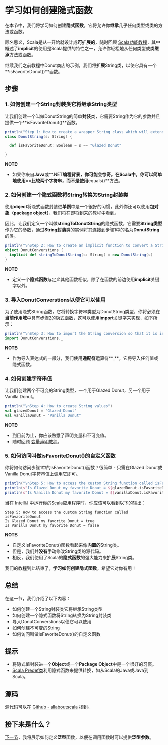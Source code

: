# 学习如何创建隐式函数

在本节中，我们将学习如何创建**隐式函数**，它将允许你**继承**几乎任何类型或类的方法或函数。
 
顾名思义，Scala是从一开始就设计成**可扩展的**，随时回顾 [Scala功能教程](0_3.md)，其中概述了**implicit**的使用是Scala提供的特性之一，允许你轻松地从任何类型或类**继承**方法或函数。

继续我们之前教程中Donut商店的示例，我们将**扩展**String类，以使它具有一个**isFavoriteDonut()**函数。

## 步骤

### 1. 如何创建一个String封装类它将继承String类型

让我们创建一个叫做DonutString的简单**封装**类，它需要String作为它的参数并且提供一个**isFavoriteDonut()**函数。

```scala
println("Step 1: How to create a wrapper String class which will extend the String type")
class DonutString(s: String) {

  def isFavoriteDonut: Boolean = s == "Glazed Donut"

}

```

**NOTE:**

- 如果你来自**Java**或**.NET**编程背景，你可能会惊奇。在Scala中，你可以简单地使用**==**比较两个字符串，而不是使用**equals()**方法。

### 2. 如何创建一个隐式函数将String转换为String封装类

使用**object**将隐式函数封装进**单例**中是一个很好的习惯，此外你还可以使用**包对象（package object）**，我们将在即将到来的教程中看到。

因此，让我们定义一个叫做**stringToDonutString**的隐式函数，它需要**String类型**作为它的参数，通过**String封装**类的实例将其连接到步骤1中的名为**DonutString**的类。 

```scala
println("\nStep 2: How to create an implicit function to convert a String to the wrapper String class")
object DonutConverstions {
  implicit def stringToDonutString(s: String) = new DonutString(s)
}

```

**NOTE:**

- 定义一个**隐式函数**与定义其他函数相似，除了在函数的前边使用**implicit**关键字以外。

### 3. 导入DonutConverstions以便它可以使用

为了使用隐式String函数，它将转换字符串类型为DonutString类型，你将必须在**当前作用域**中具有步骤2的隐式函数，这可以使用**import**关键字来实现，如下所示：


```scala
println("\nStep 3: How to import the String conversion so that it is in scope")
import DonutConverstions._

```

**NOTE:**

- 作为导入表达式的一部分，我们使用**通配符**运算符**_**，它将导入任何值或隐式函数。

### 4. 如何创建字符串值

让我们创建两个不可变的String类型，一个用于Glazed Donut，另一个用于Vanilla Donut。

```scala
println("\nStep 4: How to create String values")
val glazedDonut = "Glazed Donut"
val vanillaDonut = "Vanilla Donut"

```

**NOTE:**

- 到目前为止，你应该熟悉了声明变量和不可变值。
- 随时回顾 [变量声明教程](2_1.md)。

### 5. 如何访问叫做isFavoriteDonut()的自定义函数

你将如何访问步骤1中的isFavoriteDonut()函数？很简单 - 只需在Glazed Donut或Vanilla Donut字符串值上调用它即可。

```scala
println("\nStep 5: How to access the custom String function called isFavaoriteDonut")
println(s"Is Glazed Donut my favorite Donut = ${glazedDonut.isFavoriteDonut}")
println(s"Is Vanilla Donut my favorite Donut = ${vanillaDonut.isFavoriteDonut}")

```

当在 IntelliJ 中运行你的Scala应用程序时，你应该可以看到以下的输出：

```
Step 5: How to access the custom String function called isFavaoriteDonut
Is Glazed Donut my favorite Donut = true
Is Vanilla Donut my favorite Donut = false

```

**NOTE:**

- 自定义isFavoriteDonut()函数看起来像**内置的**String类。
- 但是，我们并**没有**手动修改String类的源代码。
- 相反，我们使用了Scala的**隐式函数**的强大能力来**扩展**String类。

我们的教程到此结束了，**学习如何创建隐式函数**，希望它对你有用！

## 总结

在这一节，我们介绍了以下内容：

- 如何创建一个String封装类它将继承String类型
- 如何创建一个隐式函数将String转换为String封装类
- 导入DonutConverstions以便它可以使用
- 如何创建不可变的String
- 如何访问叫做isFavoriteDonut()的自定义函数

## 提示

- 将隐式值封装进一个**Object**或一个**Package Object**中是一个很好的习惯。
- [Scala Predef类](http://www.scala-lang.org/api/rc2/scala/Predef$.html)利用隐式函数来提供转换，如从Scala的Java或Java到Scala。

## 源码

源代码可以在 [Github - allaboutscala](https://github.com/nadimbahadoor/allaboutscala) 找到。

## 接下来是什么？

[下一节](3_8.md)，我将展示如何定义**泛型**函数，以便在调用函数时可以提供**泛型参数**。